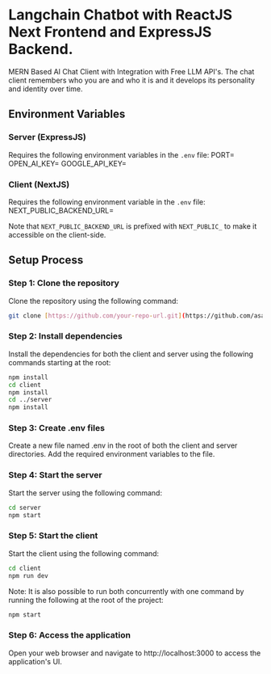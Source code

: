 # Langchain Chatbot with ReactJS Next Frontend and ExpressJS Backend.
MERN Based AI Chat Client with Integration with Free LLM API's. The chat client remembers who you are and who it is and it develops its personality and identity over time.

## Environment Variables

### Server (ExpressJS)

Requires the following environment variables in the `.env` file:
PORT=
OPEN_AI_KEY=
GOOGLE_API_KEY=

### Client (NextJS)

Requires the following environment variable in the `.env` file:
NEXT_PUBLIC_BACKEND_URL=

Note that `NEXT_PUBLIC_BACKEND_URL` is prefixed with `NEXT_PUBLIC_` to make it accessible on the client-side.

## Setup Process

### Step 1: Clone the repository

 Clone the repository using the following command:
```bash
git clone [https://github.com/your-repo-url.git](https://github.com/asarav/fullstack-ts-langchain)
```

### Step 2: Install dependencies
Install the dependencies for both the client and server using the following commands starting at the root:
```bash
npm install
cd client
npm install
cd ../server
npm install
```

### Step 3: Create .env files
Create a new file named .env in the root of both the client and server directories.
Add the required environment variables to the file.

### Step 4: Start the server
Start the server using the following command:
```bash
cd server
npm start
```

### Step 5: Start the client
Start the client using the following command:
```bash
cd client
npm run dev
```

Note: It is also possible to run both concurrently with one command by running the following at the root of the project:
```bash
npm start
```

### Step 6: Access the application
Open your web browser and navigate to http://localhost:3000 to access the application's UI.